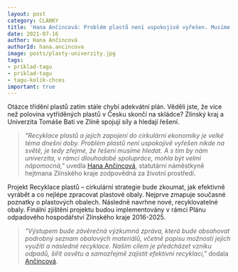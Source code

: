 ```yaml
---
layout: post
category: CLANKY
title: 'Hana Ančincová: Problém plastů není uspokojivě vyřešen. Musíme hledat řešení a spolupracovat i s univerzitami'
date: 2021-07-16
author: Hana Ančincová
authorId: hana.ancincova
image: posts/plasty-univerzity.jpg
tags: 
- priklad-tagu
- priklad-tagu
- tagu-kolik-chces
important: true
---
```


Otázce třídění plastů zatím stále chybí adekvátní plán. Věděli jste, že více než polovina vytříděných plastů v Česku skončí na skládce? Zlínský kraj a Univerzita Tomáše Bati ve Zlíně  spojují síly a hledají řešení. 

> *"Recyklace plastů a jejich zapojení do cirkulární ekonomiky je velké téma dnešní doby. Problém plastů není uspokojivě vyřešen nikde na světě, je tedy zřejmé, že řešení musíme hledat. A s tím by nám univerzita, v rámci dlouhodobé spolupráce, mohla být velmi nápomocná,"* uvedla [Hana Ančincová](https://zlinsky.pirati.cz/lide/hana-ancincova/), statutární náměstkyně hejtmana Zlínského kraje zodpovědná za životní prostředí.
> 

Projekt Recyklace plastů – cirkulární strategie bude zkoumat, jak efektivně vyrábět a co nejlépe zpracovat plastové obaly. Nejprve zmapuje současné poznatky o plastových obalech. Následně navrhne nové, recyklovatelné obaly. Finální zjištění  projektu budou implementovány v rámci Plánu odpadového hospodářství Zlínského kraje 2016-2025.  

> *"Výstupem bude závěrečná výzkumná zpráva, která bude obsahovat podrobný seznam obalových materiálů, včetně popisu možnosti jejich využití a následné recyklace. Našim cílem je předcházet vzniku odpadů, šířit osvětu a samozřejmě zajistit efektivní recyklaci,"* dodala [Ančincová](https://zlinsky.pirati.cz/lide/hana-ancincova/).
